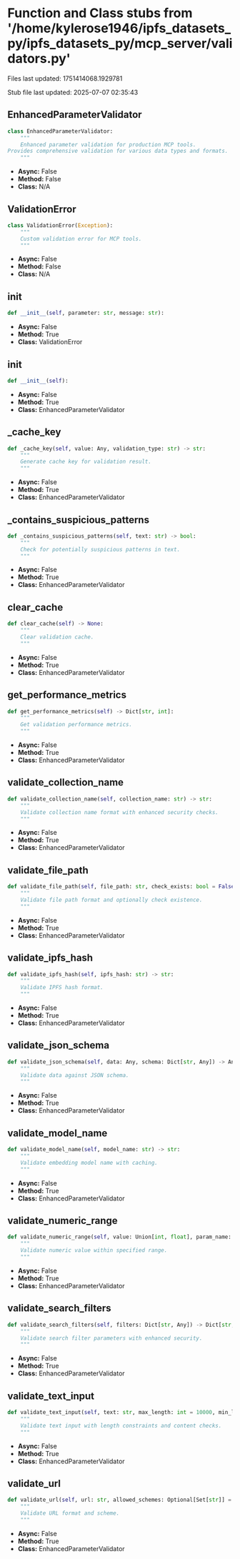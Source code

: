 # Function and Class stubs from '/home/kylerose1946/ipfs_datasets_py/ipfs_datasets_py/mcp_server/validators.py'

Files last updated: 1751414068.1929781

Stub file last updated: 2025-07-07 02:35:43

## EnhancedParameterValidator

```python
class EnhancedParameterValidator:
    """
    Enhanced parameter validation for production MCP tools.
Provides comprehensive validation for various data types and formats.
    """
```
* **Async:** False
* **Method:** False
* **Class:** N/A

## ValidationError

```python
class ValidationError(Exception):
    """
    Custom validation error for MCP tools.
    """
```
* **Async:** False
* **Method:** False
* **Class:** N/A

## __init__

```python
def __init__(self, parameter: str, message: str):
```
* **Async:** False
* **Method:** True
* **Class:** ValidationError

## __init__

```python
def __init__(self):
```
* **Async:** False
* **Method:** True
* **Class:** EnhancedParameterValidator

## _cache_key

```python
def _cache_key(self, value: Any, validation_type: str) -> str:
    """
    Generate cache key for validation result.
    """
```
* **Async:** False
* **Method:** True
* **Class:** EnhancedParameterValidator

## _contains_suspicious_patterns

```python
def _contains_suspicious_patterns(self, text: str) -> bool:
    """
    Check for potentially suspicious patterns in text.
    """
```
* **Async:** False
* **Method:** True
* **Class:** EnhancedParameterValidator

## clear_cache

```python
def clear_cache(self) -> None:
    """
    Clear validation cache.
    """
```
* **Async:** False
* **Method:** True
* **Class:** EnhancedParameterValidator

## get_performance_metrics

```python
def get_performance_metrics(self) -> Dict[str, int]:
    """
    Get validation performance metrics.
    """
```
* **Async:** False
* **Method:** True
* **Class:** EnhancedParameterValidator

## validate_collection_name

```python
def validate_collection_name(self, collection_name: str) -> str:
    """
    Validate collection name format with enhanced security checks.
    """
```
* **Async:** False
* **Method:** True
* **Class:** EnhancedParameterValidator

## validate_file_path

```python
def validate_file_path(self, file_path: str, check_exists: bool = False, allowed_extensions: Optional[Set[str]] = None) -> str:
    """
    Validate file path format and optionally check existence.
    """
```
* **Async:** False
* **Method:** True
* **Class:** EnhancedParameterValidator

## validate_ipfs_hash

```python
def validate_ipfs_hash(self, ipfs_hash: str) -> str:
    """
    Validate IPFS hash format.
    """
```
* **Async:** False
* **Method:** True
* **Class:** EnhancedParameterValidator

## validate_json_schema

```python
def validate_json_schema(self, data: Any, schema: Dict[str, Any]) -> Any:
    """
    Validate data against JSON schema.
    """
```
* **Async:** False
* **Method:** True
* **Class:** EnhancedParameterValidator

## validate_model_name

```python
def validate_model_name(self, model_name: str) -> str:
    """
    Validate embedding model name with caching.
    """
```
* **Async:** False
* **Method:** True
* **Class:** EnhancedParameterValidator

## validate_numeric_range

```python
def validate_numeric_range(self, value: Union[int, float], param_name: str, min_val: Optional[float] = None, max_val: Optional[float] = None, allow_none: bool = False) -> Union[int, float, None]:
    """
    Validate numeric value within specified range.
    """
```
* **Async:** False
* **Method:** True
* **Class:** EnhancedParameterValidator

## validate_search_filters

```python
def validate_search_filters(self, filters: Dict[str, Any]) -> Dict[str, Any]:
    """
    Validate search filter parameters with enhanced security.
    """
```
* **Async:** False
* **Method:** True
* **Class:** EnhancedParameterValidator

## validate_text_input

```python
def validate_text_input(self, text: str, max_length: int = 10000, min_length: int = 1, allow_empty: bool = False) -> str:
    """
    Validate text input with length constraints and content checks.
    """
```
* **Async:** False
* **Method:** True
* **Class:** EnhancedParameterValidator

## validate_url

```python
def validate_url(self, url: str, allowed_schemes: Optional[Set[str]] = None) -> str:
    """
    Validate URL format and scheme.
    """
```
* **Async:** False
* **Method:** True
* **Class:** EnhancedParameterValidator
